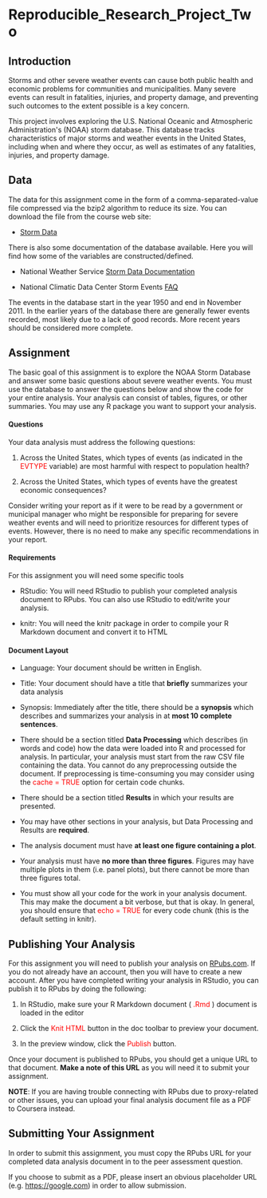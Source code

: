 # Reproducible_Research_Project_Two 

## Introduction 

Storms and other severe weather events can cause both public health and economic problems for communities and municipalities. Many severe events can result in fatalities, injuries, and property damage, and preventing such outcomes to the extent possible is a key concern. 

This project involves exploring the U.S. National Oceanic and Atmospheric Administration's (NOAA) storm database. This database tracks characteristics of major storms and weather events in the United States, including when and where they occur, as well as estimates of any fatalities, injuries, and property damage. 

## Data 

The data for this assignment come in the form of a comma-separated-value file compressed via the bzip2 algorithm to reduce its size. You can download the file from the course web site: 

- [Storm Data](https://d396qusza40orc.cloudfront.net/repdata%2Fdata%2FStormData.csv.bz2) 

There is also some documentation of the database available. Here you will find how some of the variables are constructed/defined. 

- National Weather Service [Storm Data Documentation](https://d396qusza40orc.cloudfront.net/repdata%2Fpeer2_doc%2Fpd01016005curr.pdf) 

- National Climatic Data Center Storm Events [FAQ](https://d396qusza40orc.cloudfront.net/repdata%2Fpeer2_doc%2FNCDC%20Storm%20Events-FAQ%20Page.pdf) 

The events in the database start in the year 1950 and end in November 2011. In the earlier years of the database there are generally fewer events recorded, most likely due to a lack of good records. More recent years should be considered more complete. 

## Assignment 

The basic goal of this assignment is to explore the NOAA Storm Database and answer some basic questions about severe weather events. You must use the database to answer the questions below and show the code for your entire analysis. Your analysis can consist of tables, figures, or other summaries. You may use any R package you want to support your analysis. 

#### Questions 

Your data analysis must address the following questions: 

1. Across the United States, which types of events (as indicated in the <font color=#FF0000> EVTYPE </font> variable) are most harmful with respect to population health? 

2. Across the United States, which types of events have the greatest economic consequences? 

Consider writing your report as if it were to be read by a government or municipal manager who might be responsible for preparing for severe weather events and will need to prioritize resources for different types of events. However, there is no need to make any specific recommendations in your report. 

#### Requirements 

For this assignment you will need some specific tools 

- RStudio: You will need RStudio to publish your completed analysis document to RPubs. You can also use RStudio to edit/write your analysis. 

- knitr: You will need the knitr package in order to compile your R Markdown document and convert it to HTML 

#### Document Layout 

- Language: Your document should be written in English. 

- Title: Your document should have a title that **briefly** summarizes your data analysis 

- Synopsis: Immediately after the title, there should be a **synopsis** which describes and summarizes your analysis in at **most 10 complete sentences**. 

- There should be a section titled **Data Processing** which describes (in words and code) how the data were loaded into R and processed for analysis. In particular, your analysis must start from the raw CSV file containing the data. You cannot do any preprocessing outside the document. If preprocessing is time-consuming you may consider using the <font color=#FF0000> cache = TRUE </font> option for certain code chunks. 

- There should be a section titled **Results** in which your results are presented. 

- You may have other sections in your analysis, but Data Processing and Results are **required**. 

- The analysis document must have **at least one figure containing a plot**. 

- Your analysis must have **no more than three figures**. Figures may have multiple plots in them (i.e. panel plots), but there cannot be more than three figures total. 

- You must show all your code for the work in your analysis document. This may make the document a bit verbose, but that is okay. In general, you should ensure that <font color=#FF0000> echo = TRUE </font> for every code chunk (this is the default setting in knitr). 

## Publishing Your Analysis 

For this assignment you will need to publish your analysis on [RPubs.com](http://rpubs.com/). If you do not already have an account, then you will have to create a new account. After you have completed writing your analysis in RStudio, you can publish it to RPubs by doing the following: 

1. In RStudio, make sure your R Markdown document (<font color=#FF0000> .Rmd </font>) document is loaded in the editor 

2. Click the <font color=#FF0000> Knit HTML </font> button in the doc toolbar to preview your document. 

3. In the preview window, click the <font color=#FF0000> Publish </font> button. 

Once your document is published to RPubs, you should get a unique URL to that document. **Make a note of this URL** as you will need it to submit your assignment. 

**NOTE**: If you are having trouble connecting with RPubs due to proxy-related or other issues, you can upload your final analysis document file as a PDF to Coursera instead. 

## Submitting Your Assignment 

In order to submit this assignment, you must copy the RPubs URL for your completed data analysis document in to the peer assessment question. 

If you choose to submit as a PDF, please insert an obvious placeholder URL (e.g. https://google.com) in order to allow submission. 
